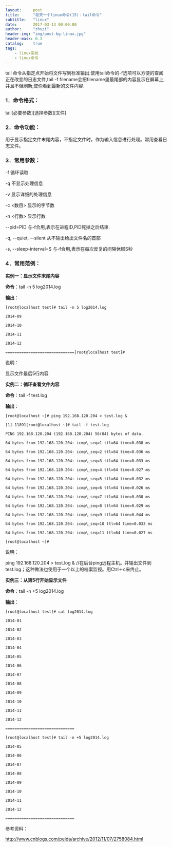 ```yaml
---
layout:     post
title:      "每天一个linux命令(15)：tail命令"
subtitle:   "linux"
date:       2017-03-13 00:00:00
author:     "zhuzi"
header-img: "img/post-bg-linux.jpg"
header-mask: 0.3
catalog:    true
tags:
    - linux系统
    - linux命令
---
```


tail 命令从指定点开始将文件写到标准输出.使用tail命令的-f选项可以方便的查阅正在改变的日志文件,tail -f filename会把filename里最尾部的内容显示在屏幕上,并且不但刷新,使你看到最新的文件内容.

### 1．命令格式：

tail[必要参数][选择参数][文件]

### 2．命令功能：

用于显示指定文件末尾内容，不指定文件时，作为输入信息进行处理。常用查看日志文件。

### 3．常用参数：

-f 循环读取

-q 不显示处理信息

-v 显示详细的处理信息

-c <数目> 显示的字节数

-n <行数> 显示行数

--pid=PID 与-f合用,表示在进程ID,PID死掉之后结束.

-q, --quiet, --silent 从不输出给出文件名的首部

-s, --sleep-interval=S 与-f合用,表示在每次反复的间隔休眠S秒


### 4．常用范例：

**实例一：显示文件末尾内容**

**命令**：tail -n 5 log2014.log

**输出**：

    [root@localhost test]# tail -n 5 log2014.log

    2014-09

    2014-10

    2014-11

    2014-12

    ==============================[root@localhost test]#

说明：

显示文件最后5行内容

**实例二：循环查看文件内容**

**命令**：tail -f test.log

**输出**：

    [root@localhost ~]# ping 192.168.120.204 > test.log &

    [1] 11891[root@localhost ~]# tail -f test.log

    PING 192.168.120.204 (192.168.120.204) 56(84) bytes of data.

    64 bytes from 192.168.120.204: icmp\_seq=1 ttl=64 time=0.038 ms

    64 bytes from 192.168.120.204: icmp\_seq=2 ttl=64 time=0.036 ms

    64 bytes from 192.168.120.204: icmp\_seq=3 ttl=64 time=0.033 ms

    64 bytes from 192.168.120.204: icmp\_seq=4 ttl=64 time=0.027 ms

    64 bytes from 192.168.120.204: icmp\_seq=5 ttl=64 time=0.032 ms

    64 bytes from 192.168.120.204: icmp\_seq=6 ttl=64 time=0.026 ms

    64 bytes from 192.168.120.204: icmp\_seq=7 ttl=64 time=0.030 ms

    64 bytes from 192.168.120.204: icmp\_seq=8 ttl=64 time=0.029 ms

    64 bytes from 192.168.120.204: icmp\_seq=9 ttl=64 time=0.044 ms

    64 bytes from 192.168.120.204: icmp\_seq=10 ttl=64 time=0.033 ms

    64 bytes from 192.168.120.204: icmp\_seq=11 ttl=64 time=0.027 ms

    [root@localhost ~]#

说明：

ping 192.168.120.204 > test.log & //在后台ping远程主机。并输出文件到test.log；这种做法也使用于一个以上的档案监视。用Ctrl＋c来终止。

**实例三：从第5行开始显示文件**

**命令**：tail -n +5 log2014.log

**输出**：

    [root@localhost test]# cat log2014.log

    2014-01

    2014-02

    2014-03

    2014-04

    2014-05

    2014-06

    2014-07

    2014-08

    2014-09

    2014-10

    2014-11

    2014-12
    
    ==============================

    [root@localhost test]# tail -n +5 log2014.log

    2014-05

    2014-06

    2014-07

    2014-08

    2014-09

    2014-10

    2014-11

    2014-12

    ==============================
    
参考资料：

http://www.cnblogs.com/peida/archive/2012/11/07/2758084.html





